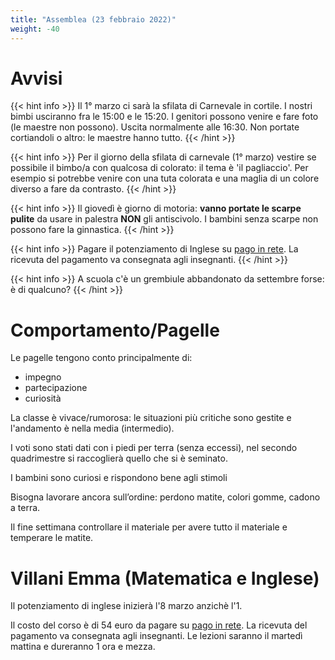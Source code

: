 ```yaml
---
title: "Assemblea (23 febbraio 2022)"
weight: -40
---
```


# Avvisi

{{< hint info >}}
Il 1° marzo ci sarà la sfilata di Carnevale in cortile. I nostri bimbi usciranno fra le 15:00 e le 15:20. I genitori possono venire e fare foto (le maestre non possono). Uscita normalmente alle 16:30. Non portate cortiandoli o altro: le maestre hanno tutto.
{{< /hint >}}

{{< hint info >}}
Per il giorno della sfilata di carnevale (1° marzo) vestire se possibile il bimbo/a con qualcosa di colorato: il tema è 'il pagliaccio'. Per esempio si potrebbe venire con una tuta colorata e una maglia di un colore diverso a fare da contrasto.
{{< /hint >}}

{{< hint info >}}
Il giovedì è giorno di motoria: **vanno portate le scarpe pulite** da usare in palestra **NON** gli antiscivolo. I bambini senza scarpe non possono fare la ginnastica.
{{< /hint >}}

{{< hint info >}}
Pagare il potenziamento di Inglese su [pago in rete](https://www.istruzione.it/pagoinrete/). La ricevuta del pagamento va consegnata agli insegnanti.
{{< /hint >}}

{{< hint info >}}
A scuola c'è un grembiule abbandonato da settembre forse: è di qualcuno?
{{< /hint >}}

# Comportamento/Pagelle

Le pagelle tengono conto principalmente di:
* impegno
* partecipazione
* curiosità

La classe è vivace/rumorosa: le situazioni più critiche sono gestite e l'andamento è nella media (intermedio).

I voti sono stati dati con i piedi per terra (senza eccessi), nel secondo quadrimestre si raccoglierà quello che si è seminato.

I bambini sono curiosi e rispondono bene agli stimoli

Bisogna lavorare ancora sull’ordine: perdono matite, colori gomme, cadono a terra. 

Il fine settimana controllare il materiale per avere tutto il materiale e temperare le matite.

# Villani Emma (Matematica e Inglese)

Il potenziamento di inglese inizierà l'8 marzo anzichè l'1.

Il costo del corso è di 54 euro da pagare su [pago in rete](https://www.istruzione.it/pagoinrete/). La ricevuta del pagamento va consegnata agli insegnanti. Le lezioni saranno il martedì mattina e dureranno 1 ora e mezza.
